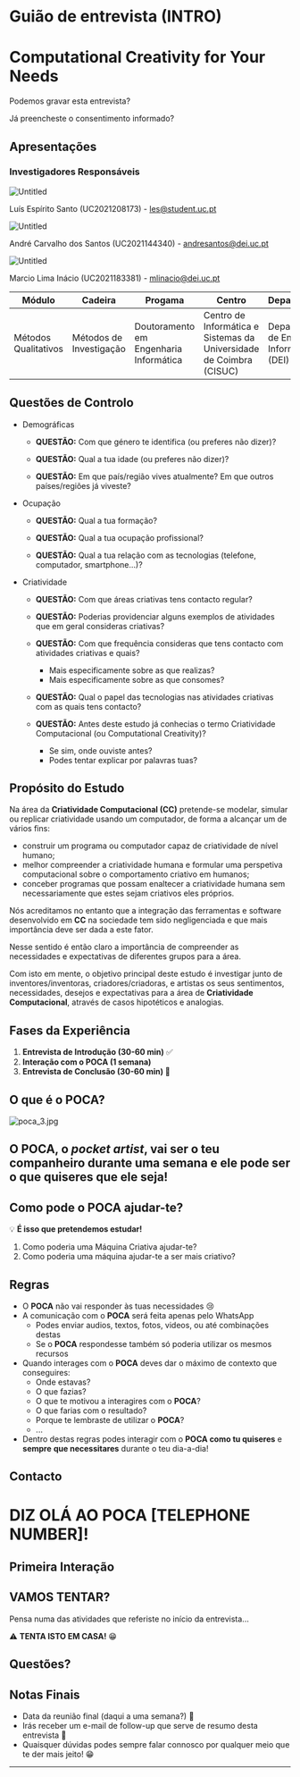 # Guião de entrevista (INTRO)

# Computational Creativity for Your Needs

Podemos gravar esta entrevista?

Já preencheste o consentimento informado?

## Apresentações

### Investigadores Responsáveis

![Untitled](img/Untitled.png)

Luís Espírito Santo (UC2021208173) - les@student.uc.pt

![Untitled](img/Untitled%201.png)

André Carvalho dos Santos (UC2021144340) - [andresantos@dei.uc.pt](mailto:andresantos@dei.uc.pt)

![Untitled](img/Untitled%202.png)

Marcio Lima Inácio (UC2021183381) - [mlinacio@dei.uc.pt](mailto:mlinacio@dei.uc.pt)

| Módulo | Cadeira | Progama | Centro | Departamento | Universidade |
| --- | --- | --- | --- | --- | --- |
| Métodos Qualitativos | Métodos de Investigação  | Doutoramento em Engenharia Informática | Centro de Informática e  Sistemas da Universidade de Coimbra (CISUC) | Departamento de Engenharia Informática (DEI) | Universidade de Coimbra |

## Questões de Controlo

- Demográficas
    - **QUESTÃO:** Com que género te identifica (ou preferes não dizer)?

    - **QUESTÃO:** Qual a tua idade (ou preferes não dizer)?

    - **QUESTÃO:** Em que país/região vives atualmente? Em que outros países/regiões já viveste?

- Ocupação
    - **QUESTÃO:** Qual a tua formação?

    - **QUESTÃO:** Qual a tua ocupação profissional?

    - **QUESTÃO:** Qual a tua relação com as tecnologias (telefone, computador, smartphone...)?

- Criatividade
    - **QUESTÃO:** Com que áreas criativas tens contacto regular?

    - **QUESTÃO:** Poderias providenciar alguns exemplos de atividades que em geral consideras criativas?

    - **QUESTÃO:** Com que frequência consideras que tens contacto com atividades criativas e quais?
        - Mais especificamente sobre as que realizas?
        - Mais especificamente sobre as que consomes?



    - **QUESTÃO:** Qual o papel das tecnologias nas atividades criativas com as quais tens contacto?

    - **QUESTÃO:** Antes deste estudo já conhecias o termo Criatividade Computacional (ou Computational Creativity)?
        - Se sim, onde ouviste antes?
        - Podes tentar explicar por palavras tuas?


## Propósito do Estudo

Na área da **Criatividade Computacional (CC)** pretende-se modelar, simular ou replicar criatividade usando um computador, de forma a alcançar um de vários fins:

- construir um programa ou computador capaz de criatividade de nível humano;
- melhor compreender a criatividade humana e formular uma perspetiva computacional sobre o comportamento criativo em humanos;
- conceber programas que possam enaltecer a criatividade humana sem necessariamente que estes sejam criativos eles próprios.

Nós acreditamos no entanto que a integração das ferramentas e software desenvolvido em **CC** na sociedade tem sido negligenciada e que mais importância deve ser dada a este fator.

Nesse sentido é então claro a importância de compreender as necessidades e expectativas de diferentes grupos para a área.

Com isto em mente, o objetivo principal deste estudo é investigar junto de inventores/inventoras, criadores/criadoras, e artistas os seus sentimentos, necessidades, desejos e expectativas para a área de **Criatividade Computacional**, através de casos hipotéticos e analogias.

## Fases da Experiência

1. **Entrevista de Introdução  (30-60 min)** ✅
2. **Interação com o POCA (1 semana)**
3. **Entrevista de Conclusão (30-60 min) 👋**

## O que é o POCA?

![poca_3.jpg](img/poca_3.jpg)

## O POCA, o *pocket artist*, vai ser o teu companheiro durante uma semana **e ele pode ser o que quiseres que ele seja**!



## Como pode o POCA ajudar-te?

💡 **É isso que pretendemos estudar!**

1. Como poderia uma Máquina Criativa ajudar-te?
2. Como poderia uma máquina ajudar-te a ser mais criativo?

## Regras

- O **POCA** não vai responder às tuas necessidades 😢
- A comunicação com o **POCA** será feita apenas pelo WhatsApp
    - Podes enviar audios, textos, fotos, videos, ou até combinações destas
    - Se o **POCA** respondesse também só poderia utilizar os mesmos recursos
- Quando interages com o **POCA** deves dar o máximo de contexto que conseguires:
    - Onde estavas?
    - O que fazias?
    - O que te motivou a interagires com o **POCA**?
    - O que farias com o resultado?
    - Porque te lembraste de utilizar o **POCA**?
    - ...
- Dentro destas regras podes interagir com o **POCA como tu quiseres** e **sempre** **que necessitares** durante o teu dia-a-dia!

## Contacto

# **DIZ OLÁ AO** POCA **[TELEPHONE NUMBER]!**

## Primeira Interação

## VAMOS TENTAR?

Pensa numa das atividades que referiste no início da entrevista...

⚠️ **TENTA ISTO EM CASA!** 😁

## Questões?

## Notas Finais

- Data da reunião final (daqui a uma semana?) 📅
- Irás receber um e-mail de follow-up que serve de resumo desta entrevista 📧
- Quaisquer dúvidas podes sempre falar connosco por qualquer meio que te der mais jeito! 😁

---

